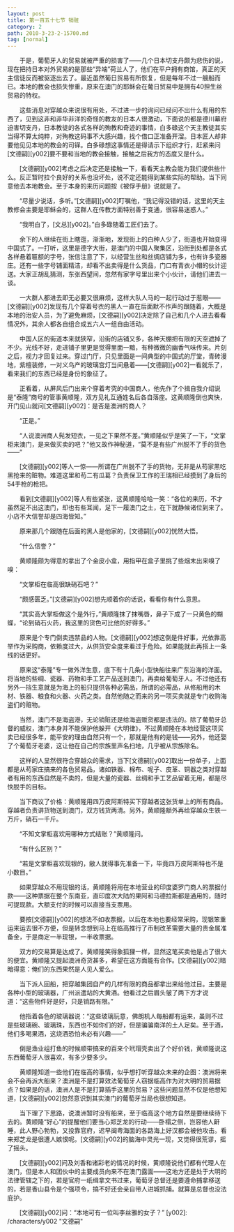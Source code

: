 ```yaml
---
layout: post
title: 第一百五十七节 销赃
category: 2
path: 2010-3-23-2-15700.md
tag: [normal]
---
```


　　于是，葡萄牙人的贸易就被严重的损害了——几个日本切支丹颇为悲伤的说，现在把持日本对外贸易的是那些“异端”荷兰人了，他们在平户拥有商馆，真正的天主信徒反而被驱逐出去了。最近虽然葡日贸易有所恢复，但是每年不过一艘船而已。本地的教会也损失惨重，原来在澳门的耶稣会在葡日贸易中是拥有40担生丝贸易的特权。

　　这些消息对穿越众来说很有用处，不过进一步的询问已经问不出什么有用的东西了，见到这非和非华非洋的奇怪的教友的日本人很激动，下面说的都是德川幕府迫害切支丹，日本教徒的各式各样的殉教和奇迹的事情，白多碌这个天主教徒其实当得不算太纯粹，对殉教这码事不大感兴趣，找个借口正准备开溜。日本匠人却非要他见见本地的教会的司铎。白多碌想这事情还是得请示下组织才行，赶紧来问[文德嗣][y002]要不要和当地的教会接触，接触之后我方的态度又是什么。

　　[文德嗣][y002]考虑之后决定还是接触一下，看看天主教会能为我们提供些什么。反正暂时拉个良好的关系也没坏处，说不定还能得到某些实际的帮助。当下同意他去本地教会。至于本身的来历问题按《被俘手册》说就是了。

　　“尽量少说话，多听。”[文德嗣][y002]叮嘱他，“我记得没错的话，这里的天主教修会主要是耶稣会的，这群人在传教方面特别善于变通，很容易迷惑人。”

　　“我明白了，[文总][y002]。”白多碌随着工匠们去了。

　　余下的人继续在街上瞎逛，渐渐地，发现街上的白种人少了，街道也开始变得中国式了。一打听，这里是德字大街，是澳门的中国人聚集区，沿街到处都是各式各样悬着匾额的字号，张信注意了下，以经营生丝和丝绸店铺为多，也有许多瓷器庄。还有一些字号铺面精洁，却看不出卖得是什么货品，门口有青衣小帽的伙计迎送。大家正胡乱猜测，东张西望间，忽然有家字号里出来个小伙计，请他们进去一谈。

　　一大群人都进去即无必要又很麻烦，这样大队人马的一起行动过于惹眼——[文德嗣][y002]发现有几个穿着号衣的黑人一直在后面默不作声的跟随着，大概是本地的治安人员，为了避免麻烦，[文德嗣][y002]决定除了自己和几个人进去看看情况外，其余人都各自组合成五六人一组自由活动。

　　中国人区的街道本来就狭窄，沿街的店铺又多，各种天棚把有限的天空遮掉了不少。光线不好，走进铺子里更是觉得里面一黯，有种微微的幽香气味传来。片刻之后，视力才回复过来。穿过门厅，只见里面是一间典型的中国式的厅堂，青砖漫地，紫檀装修，一对义乌产的玻璃宫灯当间悬着——[文德嗣][y002]一看就乐了，看来我们的东西已经是身份的象征了。

　　正看着，从屏风后门出来个穿着考究的中国商人，他先作了个揖自我介绍说是“泰隆”商号的管事黄顺隆，双方见礼互通姓名后各自落座。这黄顺隆倒也爽快，开门见山就问[文德嗣][y002]：是否是澳洲的商人？

　　“正是。”

　　“人说澳洲商人髡发短衣，一见之下果然不差。”黄顺隆似乎是笑了一下，“文掌柜来澳门，是来做买卖的吧？”他又故作神秘道，“莫不是有些广州脱不了手的货色——”

　　[文德嗣][y002]等人一惊——所谓在广州脱不了手的货物，无非是从苟家黑吃黑抢来的赃物。难道这里和苟二有瓜葛？负责保卫工作的王瑞相已经摸到了身后的54手枪的枪把。

　　看到[文德嗣][y002]等人有些紧张，这黄顺隆哈哈一笑：“各位的来历，不才虽然足不出这澳门，却也有些耳闻，足下一履澳门之土，在下就静候诸位到来了。小店不大信誉却是四海皆知。”

　　原来那几个跟随在后面的黑人是他家的，[文德嗣][y002]恍然大悟。

　　“什么信誉？”

　　黄顺隆颇为得意的拿出了个金皮小盒，用指甲在盒子里挑了些烟末出来嗅了嗅：

　　“文掌柜在临高很缺硝石吧？”

　　“颇感匮乏。”[文德嗣][y002]想先顺着你的话说，看看你有什么意思。

　　“其实高大掌柜做这个是外行，”黄顺隆抹了抹嘴唇，鼻子下成了一只黄色的蝴蝶，“论到硝石火药，我这里的货色可比他的好得多。”

　　原来是个专门倒卖违禁品的人物。[文德嗣][y002]想这倒是件好事，光依靠高举作为采购商，依赖度过大，从供货安全度来看过于危险。如果能就此再搭上一条线的话更好。

　　原来这“泰隆”专一做外洋生意，底下有十几条小型快船往来广东沿海的洋面。将当地的些绸、瓷器、药物和手工艺产品送到澳门，再卖给葡萄牙人。不过他还有另外一挡生意就是为海上的船只提供各种必需品，所谓的必需品，从修船用的木材、铁器、粮食和火器、火药之类。自然他随之而来的另一项买卖就是专门收购海盗们的赃物。

　　当然，澳门不是海盗港，无论销赃还是给海盗贩货都是违法的。除了葡萄牙总督的威权，澳门本身并不能保护他躲开《大明律》，不过黄顺隆在本地经营这项买卖已经很多年，能平安的理由自然只有一个，那就是他有的是钱——另外，他还娶了个葡萄牙老婆，这让他在自己的宗族里声名扫地，几乎被从宗族除名。

　　这样的人显然很符合穿越众的需求，当下[文德嗣][y002]取出一份单子，上面都是从苟家庄搞来的各色贸易品，诸如铁器、棉布、呢子、皮革、铜器之类对穿越者有用的东西自然是不卖的，但是大量的瓷器、丝绸和手工艺品留着无用，都是尽快脱手的目标。

　　当下商议了价格：黄顺隆用四万皮阿斯特买下穿越者这张货单上的所有商品。穿越者负责讲货物送到澳门，双方钱货两清。另外，黄顺隆额外再给穿越众生铁一万斤，硝石一千斤。

　　“不知文掌柜喜欢用哪种方式结账？”黄顺隆问。

　　“有什么区别？”

　　“若是文掌柜喜欢现银的，敝人就得事先准备一下，毕竟四万皮阿斯特也不是小数目。”

　　如果穿越众不用现银的话，黄顺隆将用在本地营业的印度婆罗门商人的票据付款——这种票据在整个东南亚，直印度次大陆的果阿和马德拉斯都是通用的，随时可提现款。大额支付的时候可以直接当支票用。

　　要按[文德嗣][y002]的想法不如收票据，以后在本地也要经常采购，现银笨重运来运去很不方便，但是转念想到马上在临高推行了币制改革需要大量的贵金属准备金，于是商定一半现银，一半收票据。

　　双方的交易算是达成了。黄顺隆笑得象狐狸一样，显然这笔买卖他是占了很大的便宜。黄顺隆又提起澳洲奇货甚多，希望在这方面能有合作。[文德嗣][y002]暗暗得意：俺们的东西果然是人见人爱么。

　　当下派人回船，把穿越集团自产的几样有限的商品都拿出来给他过目。主要是各种小型的玻璃器，广州派遣站的大黄酒。他看过之后眉头皱了两下方才说道：“这些物件好是好，只是销路有限。”

　　他指着各色的玻璃器说：“这些玻璃玩意，佛朗机人每船都有运来，虽则不过是些玻璃碗、玻璃珠，东西也不如你们的好，但是骗骗南洋的土人足矣。至于酒，他们多喝果酒，这烧酒恐怕未必有兴趣——”

　　倒是渔业组打鱼的时候顺带搞来的百来个玳瑁壳卖出了个好价钱，黄顺隆说这东西葡萄牙人很喜欢，有多少要多少。

　　黄顺隆知道一些他们在临高的事情，似乎想打听穿越众未来的企图：澳洲将来会不会再派大船来？澳洲是不是打算效法葡萄牙人窃据临高作为对大明的贸易据点？如果是的话，澳洲人是不是打算插手这里的贸易？这些问题显然不仅是他想知道，[文德嗣][y002]忽然意识到其实澳门的葡萄牙当局也很想知道。

　　当下理了下思路，说澳洲暂时没有船来，至于临高这个地方自然是要继续待下去的。黄顺隆“好心”的提醒他们要当心郑芝龙的行动——卧榻之侧，岂容他人鼾睡，此人野心勃勃，又投靠官府，迟早闽粤海面的各路海上好汉都会被他攻击。看来郑芝龙是很遭人嫉恨呢。[文德嗣][y002]的脑海中灵光一现，又觉得很荒谬，摇了摇头。

　　[文德嗣][y002]问及刘香和诸彩老的情况的时候，黄顺隆说他们都有代理人在澳门，但是本人和团伙中的主要成员向来不在澳门露面——这地方还是处于大明的法律管辖之下的，若是官府一纸缉拿文书过来，葡萄牙总督还是要遵命捕拿移送的，若是香山县令是个强项令，搞不好还会亲自带人进城抓捕。就算是总督也没法庇护。

　　[文德嗣][y002]问：“本地可有一位叫李丝雅的女子？”
[y002]: /characters/y002 "文德嗣"
